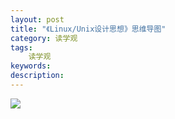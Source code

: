 ```yaml
---
layout: post
title: "《Linux/Unix设计思想》思维导图"
category: 读学观
tags: 
    读学观
keywords: 
description: 
---
```



![]({{site.zhehua.images}}/Books/misc/LinuxPhilosophy.png)



